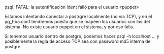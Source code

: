 psql: FATAL:  la autentificación Ident falló para el usuario «puppet»

Estamos intentando conectar a postrgre localmente (no via TCP), y en el pg_hba.conf tendremos puesto que se mapeen los usuarios con los del sistema.
No existe usuario puppet en el sistema, y por eso falla.

Si tenemos usuario dentro de postgre, podemos hacer psql -h localhost ... y posiblemente la regla de acceso TCP sea con password md5 interna de postgre.
